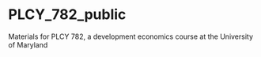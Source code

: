 # PLCY_782_public
Materials for PLCY 782, a development economics course at the University of Maryland
